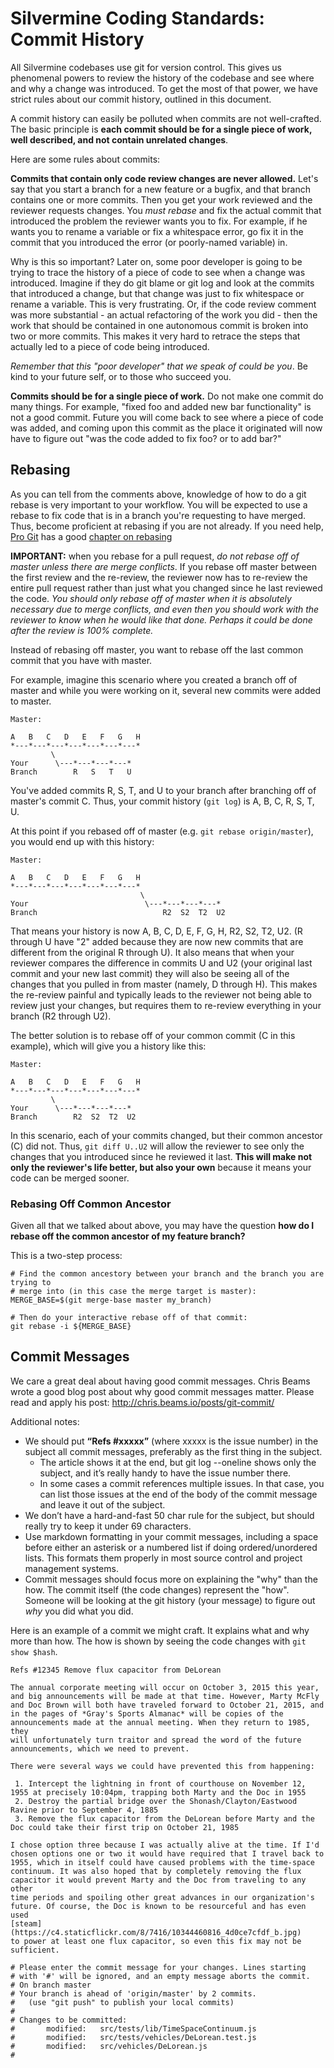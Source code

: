 # Silvermine Coding Standards: Commit History

All Silvermine codebases use git for version control. This gives us phenomenal
powers to review the history of the codebase and see where and why a change was
introduced. To get the most of that power, we have strict rules about our
commit history, outlined in this document.

A commit history can easily be polluted when commits are not well-crafted. The
basic principle is **each commit should be for a single piece of work, well
described, and not contain unrelated changes**.

Here are some rules about commits:

**Commits that contain only code review changes are never allowed.** Let's say
that you start a branch for a new feature or a bugfix, and that branch contains
one or more commits. Then you get your work reviewed and the reviewer requests
changes. You *must rebase* and fix the actual commit that introduced the
problem the reviewer wants you to fix. For example, if he wants you to rename a
variable or fix a whitespace error, go fix it in the commit that you introduced
the error (or poorly-named variable) in.

Why is this so important? Later on, some poor developer is going to be trying
to trace the history of a piece of code to see when a change was introduced.
Imagine if they do git blame or git log and look at the commits that introduced
a change, but that change was just to fix whitespace or rename a variable. This
is very frustrating. Or, if the code review comment was more substantial - an
actual refactoring of the work you did - then the work that should be contained
in one autonomous commit is broken into two or more commits. This makes it very
hard to retrace the steps that actually led to a piece of code being
introduced.

*Remember that this "poor developer" that we speak of could be you*. Be kind to
your future self, or to those who succeed you.

**Commits should be for a single piece of work.** Do not make one commit do
many things. For example, "fixed foo and added new bar functionality" is not a
good commit. Future you will come back to see where a piece of code was added,
and coming upon this commit as the place it originated will now have to figure
out "was the code added to fix foo? or to add bar?"


## Rebasing

As you can tell from the comments above, knowledge of how to do a git rebase is
very important to your workflow. You will be expected to use a rebase to fix
code that is in a branch you're requesting to have merged. Thus, become
proficient at rebasing if you are not already. If you need help, [Pro
Git](https://git-scm.com/book/en/v2/) has a good [chapter on
rebasing](https://git-scm.com/book/en/v2/Git-Tools-Rewriting-History)

**IMPORTANT:** when you rebase for a pull request, *do not rebase off of master
unless there are merge conflicts*. If you rebase off master between the first
review and the re-review, the reviewer now has to re-review the entire pull
request rather than just what you changed since he last reviewed the code. *You
should only rebase off of master when it is absolutely necessary due to merge
conflicts, and even then you should work with the reviewer to know when he
would like that done. Perhaps it could be done after the review is 100%
complete.*

Instead of rebasing off master, you want to rebase off the last common commit
that you have with master.

For example, imagine this scenario where you created a branch off of master and
while you were working on it, several new commits were added to master.

```
Master:

A   B   C   D   E   F   G   H
*---*---*---*---*---*---*---*
         \
Your      \---*---*---*---*
Branch        R   S   T   U
```

You've added commits R, S, T, and U to your branch after branching off of
master's commit C. Thus, your commit history (`git log`) is A, B, C, R, S, T,
U.

At this point if you rebased off of master (e.g. `git rebase origin/master`),
you would end up with this history:

```
Master:

A   B   C   D   E   F   G   H
*---*---*---*---*---*---*---*
                             \
Your                          \---*---*---*---*
Branch                            R2  S2  T2  U2
```

That means your history is now A, B, C, D, E, F, G, H, R2, S2, T2, U2. (R
through U have "2" added because they are now new commits that are different
from the original R through U). It also means that when your reviewer compares
the difference in commits U and U2 (your original last commit and your new last
commit) they will also be seeing all of the changes that you pulled in from
master (namely, D through H). This makes the re-review painful and typically
leads to the reviewer not being able to review just your changes, but requires
them to re-review everything in your branch (R2 through U2).

The better solution is to rebase off of your common commit (C in this example),
which will give you a history like this:

```
Master:

A   B   C   D   E   F   G   H
*---*---*---*---*---*---*---*
         \
Your      \---*---*---*---*
Branch        R2  S2  T2  U2
```

In this scenario, each of your commits changed, but their common ancestor (C)
did not. Thus, `git diff U..U2` will allow the reviewer to see only the changes
that you introduced since he reviewed it last. **This will make not only the
reviewer's life better, but also your own** because it means your code can be
merged sooner.


### Rebasing Off Common Ancestor

Given all that we talked about above, you may have the question **how do I
rebase off the common ancestor of my feature branch?**

This is a two-step process:

```
# Find the common ancestory between your branch and the branch you are trying to
# merge into (in this case the merge target is master):
MERGE_BASE=$(git merge-base master my_branch)

# Then do your interactive rebase off of that commit:
git rebase -i ${MERGE_BASE}
```


## Commit Messages

We care a great deal about having good commit messages. Chris Beams wrote a
good blog post about why good commit messages matter. Please read and apply his
post: http://chris.beams.io/posts/git-commit/

Additional notes:

   * We should put **“Refs #xxxxx”** (where xxxxx is the issue number) in the
     subject all commit messages, preferably as the first thing in the subject.
      * The article shows it at the end, but git log --oneline shows only the
        subject, and it’s really handy to have the issue number there.
      * In some cases a commit references multiple issues. In that case, you
        can list those issues at the end of the body of the commit message and leave it
        out of the subject.
   * We don’t have a hard-and-fast 50 char rule for the subject, but should
     really try to keep it under 69 characters.
   * Use markdown formatting in your commit messages, including a space before
     either an asterisk or a numbered list if doing ordered/unordered lists. This
     formats them properly in most source control and project management systems.
   * Commit messages should focus more on explaining the "why" than the how.
     The commit itself (the code changes) represent the "how". Someone will be
     looking at the git history (your message) to figure out *why* you did what you
     did.

Here is an example of a commit we might craft. It explains what and why more
than how. The how is shown by seeing the code changes with `git show $hash`.

```
Refs #12345 Remove flux capacitor from DeLorean

The annual corporate meeting will occur on October 3, 2015 this year,
and big announcements will be made at that time. However, Marty McFly
and Doc Brown will both have traveled forward to October 21, 2015, and
in the pages of *Gray's Sports Almanac* will be copies of the
announcements made at the annual meeting. When they return to 1985, they
will unfortunately turn traitor and spread the word of the future
announcements, which we need to prevent.

There were several ways we could have prevented this from happening:

 1. Intercept the lightning in front of courthouse on November 12, 1955 at precisely 10:04pm, trapping both Marty and the Doc in 1955
 2. Destroy the partial bridge over the Shonash/Clayton/Eastwood Ravine prior to September 4, 1885
 3. Remove the flux capacitor from the DeLorean before Marty and the Doc could take their first trip on October 21, 1985

I chose option three because I was actually alive at the time. If I'd
chosen options one or two it would have required that I travel back to
1955, which in itself could have caused problems with the time-space
continuum. It was also hoped that by completely removing the flux
capacitor it would prevent Marty and the Doc from traveling to any other
time periods and spoiling other great advances in our organization's
future. Of course, the Doc is known to be resourceful and has even used
[steam](https://c4.staticflickr.com/8/7416/10344460816_4d0ce7cfdf_b.jpg)
to power at least one flux capacitor, so even this fix may not be
sufficient.

# Please enter the commit message for your changes. Lines starting
# with '#' will be ignored, and an empty message aborts the commit.
# On branch master
# Your branch is ahead of 'origin/master' by 2 commits.
#   (use "git push" to publish your local commits)
#
# Changes to be committed:
#       modified:   src/tests/lib/TimeSpaceContinuum.js
#       modified:   src/tests/vehicles/DeLorean.test.js
#       modified:   src/vehicles/DeLorean.js
#
```
